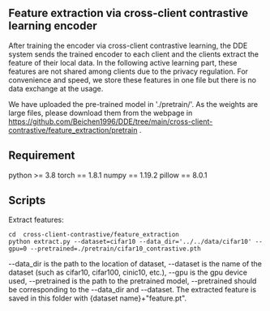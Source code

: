 ## Feature extraction via cross-client contrastive learning encoder
After training the encoder via cross-client contrastive learning, the DDE system sends the trained encoder to each client and the clients extract the feature of their local data. In the following active learning part, these features are not shared among clients due to the privacy regulation. For convenience and speed, we store these features in one file but there is no data exchange at the usage.

We have uploaded the pre-trained model in './pretrain/'. As the weights are large files, please download them from the webpage in https://github.com/Beichen1996/DDE/tree/main/cross-client-contrastive/feature_extraction/pretrain .


## Requirement
python >= 3.8
torch == 1.8.1
numpy == 1.19.2
pillow == 8.0.1


## Scripts
Extract features:
``` 
cd  cross-client-contrastive/feature_extraction
python extract.py --dataset=cifar10 --data_dir='../../data/cifar10' --gpu=0 --pretrained=./pretrain/cifar10_contrastive.pth
``` 

--data_dir is the path to the location of dataset, --dataset is the name of the dataset (such as cifar10, cifar100, cinic10, etc.), --gpu is the gpu device used, --pretrained is the path to the pretrained model, --pretrained should be corresponding to the --data_dir and --dataset. The extracted feature is saved in this folder with {dataset name}+"feature.pt".
